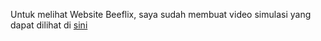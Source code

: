 Untuk melihat Website Beeflix, saya sudah membuat video simulasi yang dapat dilihat di <a href="https://drive.google.com/file/d/1i-RV39yXYB9a68IK9fPWGbRI8wgOaXWC/view">sini</a>

